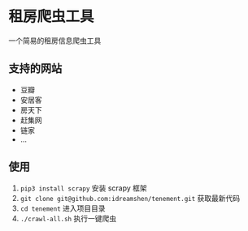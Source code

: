 # 租房爬虫工具
一个简易的租房信息爬虫工具

## 支持的网站
* 豆瓣
* 安居客
* 房天下
* 赶集网
* 链家
* ...

## 使用
1. `pip3 install scrapy` 安装 scrapy 框架
2. `git clone git@github.com:idreamshen/tenement.git` 获取最新代码
3. `cd tenement` 进入项目目录
4. `./crawl-all.sh` 执行一键爬虫